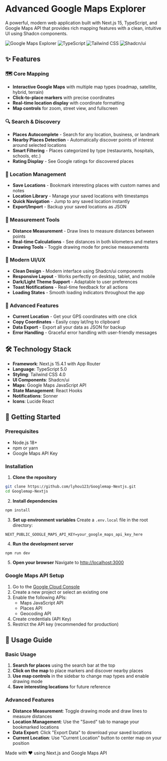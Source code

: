 # Advanced Google Maps Explorer

A powerful, modern web application built with Next.js 15, TypeScript, and Google Maps API that provides rich mapping features with a clean, intuitive UI using Shadcn components.

![Google Maps Explorer](https://img.shields.io/badge/Next.js-15.4.1-black?logo=next.js&logoColor=white)
![TypeScript](https://img.shields.io/badge/TypeScript-5.0-blue?logo=typescript&logoColor=white)
![Tailwind CSS](https://img.shields.io/badge/Tailwind-4.0-38bdf8?logo=tailwind-css&logoColor=white)
![Shadcn/ui](https://img.shields.io/badge/Shadcn%2Fui-Components-black)

## ✨ Features

### 🗺️ Core Mapping
- **Interactive Google Maps** with multiple map types (roadmap, satellite, hybrid, terrain)
- **Click-to-place markers** with precise coordinates
- **Real-time location display** with coordinate formatting
- **Map controls** for zoom, street view, and fullscreen

### 🔍 Search & Discovery
- **Places Autocomplete** - Search for any location, business, or landmark
- **Nearby Places Detection** - Automatically discover points of interest around selected locations
- **Smart Filtering** - Places categorized by type (restaurants, hospitals, schools, etc.)
- **Rating Display** - See Google ratings for discovered places

### 📍 Location Management
- **Save Locations** - Bookmark interesting places with custom names and notes
- **Location Library** - Manage your saved locations with timestamps
- **Quick Navigation** - Jump to any saved location instantly
- **Export/Import** - Backup your saved locations as JSON

### 📏 Measurement Tools
- **Distance Measurement** - Draw lines to measure distances between points
- **Real-time Calculations** - See distances in both kilometers and meters
- **Drawing Tools** - Toggle drawing mode for precise measurements

### 🎨 Modern UI/UX
- **Clean Design** - Modern interface using Shadcn/ui components
- **Responsive Layout** - Works perfectly on desktop, tablet, and mobile
- **Dark/Light Theme Support** - Adaptable to user preferences
- **Toast Notifications** - Real-time feedback for all actions
- **Loading States** - Smooth loading indicators throughout the app

### 🚀 Advanced Features
- **Current Location** - Get your GPS coordinates with one click
- **Copy Coordinates** - Easily copy lat/lng to clipboard
- **Data Export** - Export all your data as JSON for backup
- **Error Handling** - Graceful error handling with user-friendly messages

## 🛠️ Technology Stack

- **Framework**: Next.js 15.4.1 with App Router
- **Language**: TypeScript 5.0
- **Styling**: Tailwind CSS 4.0
- **UI Components**: Shadcn/ui
- **Maps**: Google Maps JavaScript API
- **State Management**: React Hooks
- **Notifications**: Sonner
- **Icons**: Lucide React

## 🚀 Getting Started

### Prerequisites
- Node.js 18+ 
- npm or yarn
- Google Maps API Key

### Installation

1. **Clone the repository**
```bash
git clone https://github.com/lyhou123/Googlemap-Nextjs.git
cd Googlemap-Nextjs
```

2. **Install dependencies**
```bash
npm install
```

3. **Set up environment variables**
Create a `.env.local` file in the root directory:
```env
NEXT_PUBLIC_GOOGLE_MAPS_API_KEY=your_google_maps_api_key_here
```

4. **Run the development server**
```bash
npm run dev
```

5. **Open your browser**
Navigate to [http://localhost:3000](http://localhost:3000)

### Google Maps API Setup

1. Go to the [Google Cloud Console](https://console.cloud.google.com/)
2. Create a new project or select an existing one
3. Enable the following APIs:
   - Maps JavaScript API
   - Places API
   - Geocoding API
4. Create credentials (API Key)
5. Restrict the API key (recommended for production)

## 📱 Usage Guide

### Basic Usage
1. **Search for places** using the search bar at the top
2. **Click on the map** to place markers and discover nearby places
3. **Use map controls** in the sidebar to change map types and enable drawing mode
4. **Save interesting locations** for future reference

### Advanced Features
- **Distance Measurement**: Toggle drawing mode and draw lines to measure distances
- **Location Management**: Use the "Saved" tab to manage your bookmarked locations
- **Data Export**: Click "Export Data" to download your saved locations
- **Current Location**: Use "Current Location" button to center map on your position


Made with ❤️ using Next.js and Google Maps API
